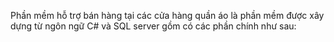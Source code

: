 Phần mềm hỗ trợ bán hàng tại các cửa hàng quần áo là phần mềm được xây dựng từ ngôn ngữ C# và SQL server gồm có các phần chính như sau:
